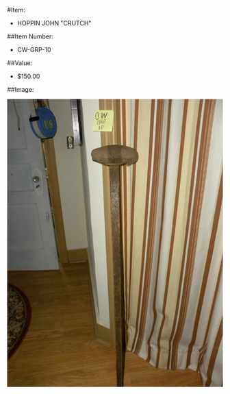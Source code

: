 #Item:
* HOPPIN JOHN "CRUTCH"


##Item Number:

* CW-GRP-10

##Value:

* $150.00

##Image:

![CW-GRP-10](../../Images/CW-GRP-10.jpg)



